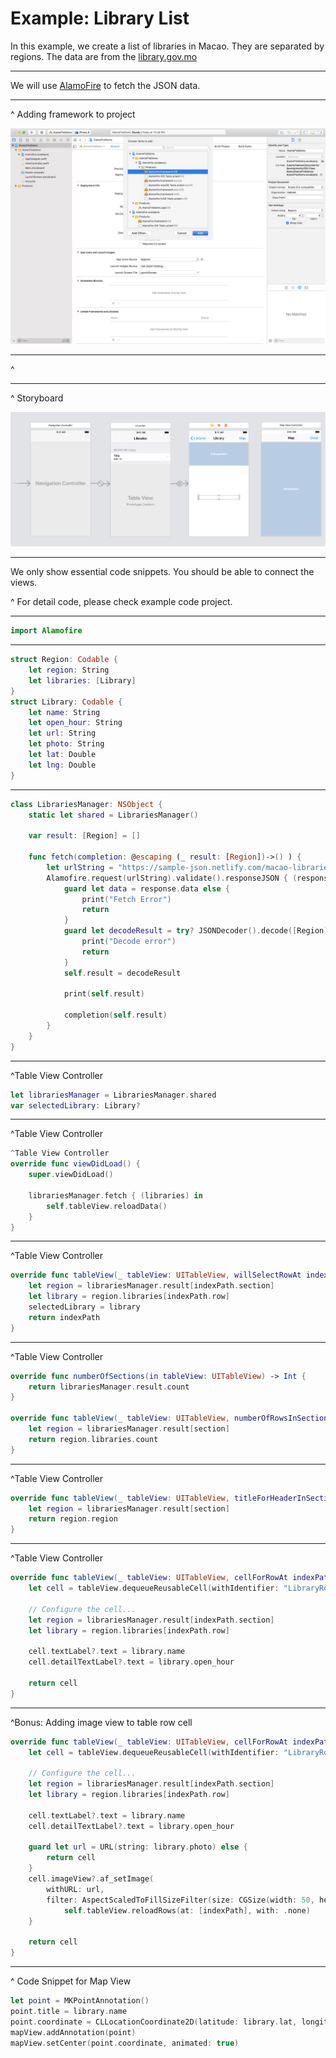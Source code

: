 # Example: Library List

In this example, we create a list of libraries in Macao. They are separated by regions. The data are from the [library.gov.mo](https://www.library.gov.mo/)

----

We will use [AlamoFire](https://github.com/Alamofire/Alamofire) to fetch the JSON data.

----

^ Adding framework to project

![](images/alamofire-embed-framework.jpg)

----

^[](images/library-app-frameworks.png)

----

^ Storyboard

![](images/library-app-storyboard.png)

----

We only show essential code snippets. You should be able to connect the views.

^ For detail code, please check example code project.

----

```swift
import Alamofire
```
----

```swift
struct Region: Codable {
    let region: String
    let libraries: [Library]
}
struct Library: Codable {
    let name: String
    let open_hour: String
    let url: String
    let photo: String
    let lat: Double
    let lng: Double
}
```

----

```swift
class LibrariesManager: NSObject {
    static let shared = LibrariesManager()
    
    var result: [Region] = []
    
    func fetch(completion: @escaping (_ result: [Region])->() ) {
        let urlString = "https://sample-json.netlify.com/macao-libraries.json"
        Alamofire.request(urlString).validate().responseJSON { (response) in
            guard let data = response.data else {
                print("Fetch Error")
                return
            }
            guard let decodeResult = try? JSONDecoder().decode([Region].self, from: data) else {
                print("Decode error")
                return
            }
            self.result = decodeResult
            
            print(self.result)
            
            completion(self.result)
        }
    }
}
```

----

^Table View Controller

```swift
let librariesManager = LibrariesManager.shared
var selectedLibrary: Library?
```

----

^Table View Controller

```swift
^Table View Controller
override func viewDidLoad() {
    super.viewDidLoad()

    librariesManager.fetch { (libraries) in
        self.tableView.reloadData()
    }
}
```

----

^Table View Controller

```swift
override func tableView(_ tableView: UITableView, willSelectRowAt indexPath: IndexPath) -> IndexPath? {
    let region = librariesManager.result[indexPath.section]
    let library = region.libraries[indexPath.row]
    selectedLibrary = library
    return indexPath
}
```

----

^Table View Controller

```swift
override func numberOfSections(in tableView: UITableView) -> Int {
    return librariesManager.result.count
}

override func tableView(_ tableView: UITableView, numberOfRowsInSection section: Int) -> Int {
    let region = librariesManager.result[section]
    return region.libraries.count
}
```

----

^Table View Controller

```swift
override func tableView(_ tableView: UITableView, titleForHeaderInSection section: Int) -> String? {
    let region = librariesManager.result[section]
    return region.region
}
```

----

^Table View Controller

```swift
override func tableView(_ tableView: UITableView, cellForRowAt indexPath: IndexPath) -> UITableViewCell {
    let cell = tableView.dequeueReusableCell(withIdentifier: "LibraryRow", for: indexPath)

    // Configure the cell...
    let region = librariesManager.result[indexPath.section]
    let library = region.libraries[indexPath.row]
    
    cell.textLabel?.text = library.name
    cell.detailTextLabel?.text = library.open_hour        
    
    return cell
}
```

----

^Bonus: Adding image view to table row cell

```swift
override func tableView(_ tableView: UITableView, cellForRowAt indexPath: IndexPath) -> UITableViewCell {
    let cell = tableView.dequeueReusableCell(withIdentifier: "LibraryRow", for: indexPath)

    // Configure the cell...
    let region = librariesManager.result[indexPath.section]
    let library = region.libraries[indexPath.row]
    
    cell.textLabel?.text = library.name
    cell.detailTextLabel?.text = library.open_hour
    
    guard let url = URL(string: library.photo) else {
        return cell
    }
    cell.imageView?.af_setImage(
        withURL: url,
        filter: AspectScaledToFillSizeFilter(size: CGSize(width: 50, height: 50))) { (_) in
            self.tableView.reloadRows(at: [indexPath], with: .none)
    }
    
    return cell
}
```

----

^ Code Snippet for Map View

```swift
let point = MKPointAnnotation()
point.title = library.name
point.coordinate = CLLocationCoordinate2D(latitude: library.lat, longitude: library.lng)
mapView.addAnnotation(point)
mapView.setCenter(point.coordinate, animated: true)   
```